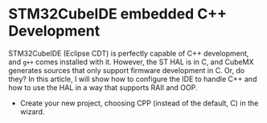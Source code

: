 # STM32CubeIDE embedded C++ Development

STM32CubeIDE (Eclipse CDT) is perfectly capable of C++ development, and ``g++`` comes installed with it. However, the ST HAL is in C, and CubeMX generates sources that only support firmware development in C. Or, do they? In this article, I will show how to configure the IDE to handle C++ and how to use the HAL in a way that supports RAII and OOP.

* Create your new project, choosing CPP (instead of the default, C) in the wizard.
